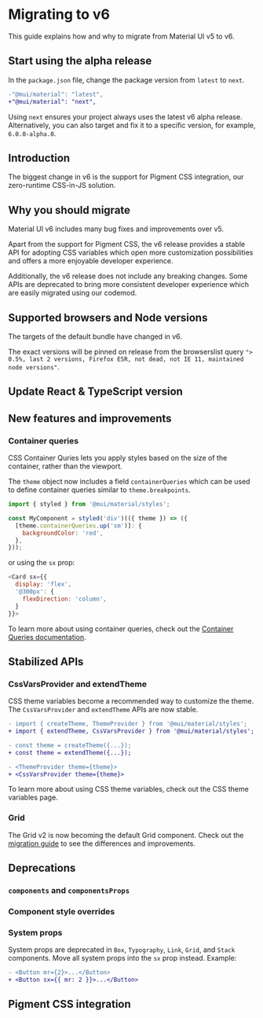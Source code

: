 # Migrating to v6

<p class="description">This guide explains how and why to migrate from Material UI v5 to v6.</p>

## Start using the alpha release

In the `package.json` file, change the package version from `latest` to `next`.

```diff title="package.json"
-"@mui/material": "latest",
+"@mui/material": "next",
```

Using `next` ensures your project always uses the latest v6 alpha release.
Alternatively, you can also target and fix it to a specific version, for example, `6.0.0-alpha.0`.

## Introduction

The biggest change in v6 is the support for Pigment CSS integration, our zero-runtime CSS-in-JS solution.

<!-- :::info
Need to refer back to an older version of the docs? Check out [the v5 documentation here](https://v5.mui.com/).
::: -->

## Why you should migrate

Material UI v6 includes many bug fixes and improvements over v5.

Apart from the support for Pigment CSS, the v6 release provides a stable API for adopting CSS variables which open more customization possibilities and offers a more enjoyable developer experience.

Additionally, the v6 release does not include any breaking changes. Some APIs are deprecated to bring more consistent developer experience which are easily migrated using our codemod.

## Supported browsers and Node versions

The targets of the default bundle have changed in v6.

The exact versions will be pinned on release from the browserslist query `"> 0.5%, last 2 versions, Firefox ESR, not dead, not IE 11, maintained node versions"`.

<!-- #stable-snapshot -->

<!-- Add  -->

## Update React & TypeScript version

<!-- Add minimum React & TypeScript version -->

## New features and improvements

### Container queries

CSS Container Quries lets you apply styles based on the size of the container, rather than the viewport.

The `theme` object now includes a field `containerQueries` which can be used to define container queries similar to `theme.breakpoints`.

```js
import { styled } from '@mui/material/styles';

const MyComponent = styled('div')(({ theme }) => ({
  [theme.containerQueries.up('sm')]: {
    backgroundColor: 'red',
  },
}));
```

or using the `sx` prop:

```js
<Card sx={{
  display: 'flex',
  '@300px': {
    flexDirection: 'column',
  }
}}>
```

<!-- TODO: add link to the docs -->

To learn more about using container queries, check out the [Container Queries documentation](/system/container-queries/).

## Stabilized APIs

### CssVarsProvider and extendTheme

CSS theme variables become a recommended way to customize the theme. The `CssVarsProvider` and `extendTheme` APIs are now stable.

```diff
- import { createTheme, ThemeProvider } from '@mui/material/styles';
+ import { extendTheme, CssVarsProvider } from '@mui/material/styles';

- const theme = createTheme({...});
+ const theme = extendTheme({...});

- <ThemeProvider theme={theme}>
+ <CssVarsProvider theme={theme}>
```

<!-- Link to CSS theme variables page -->

To learn more about using CSS theme variables, check out the CSS theme variables page.

### Grid

The Grid v2 is now becoming the default Grid component. Check out the [migration guide](/material-ui/migration/migration-grid-v2/) to see the differences and improvements.

## Deprecations

### `components` and `componentsProps`

<!-- TODO: add info and codemod instruction -->

### Component style overrides

<!-- TODO: add info and codemod instruction -->

### System props

System props are deprecated in `Box`, `Typography`, `Link`, `Grid`, and `Stack` components. Move all system props into the `sx` prop instead. Example:

```diff
- <Button mr={2}>...</Button>
+ <Button sx={{ mr: 2 }}>...</Button>
```

<!-- TODO: add codemod instruction -->

## Pigment CSS integration
